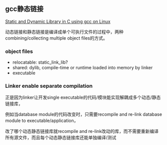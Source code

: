 ## gcc静态链接

[Static and Dynamic Library in C using gcc on Linux](https://medium.com/@adib.grouz/static-and-dynamic-library-in-c-using-gcc-on-linux-354edc5d88d3)

动态链接和静态链接是编译成单个可执行文件的过程中，两种combining/collecting multiple object files的方式。

### object files

- relocatable: static_link_lib?
- shared: dylib, compile-time or runtime loaded into memory by linker
- executable

### Linker enable separate compilation

正是因为linker让开发single executable的代码/模块能实现解耦成多个动态/静态链接库，

例如当database module的代码改变时，只需要recompile and re-link database module to executable/application，

改了哪个动态静态链接库就recompile and re-link改动的库，而不需要重新编译所有源文件，而且每个动态静态链接库还能单独编译/测试 
